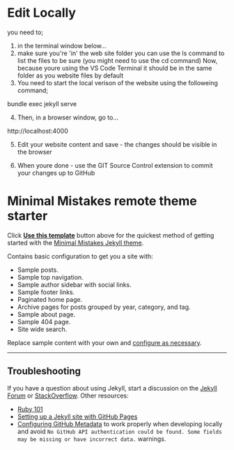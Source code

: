# Edit Locally

you need to;

1. in the terminal window below...
2. make sure you're 'in' the web site folder you can use the ls command to list the files to be sure (you might need to use the cd command) Now, because youre using the VS Code Terminal it should be in the same folder as you website files by default
3. You need to start the local verison of the website using the followeing command;

bundle exec jekyll serve

4. Then, in a browser window, go to...

http://localhost:4000

5.  Edit your website content and save - the changes should be visible in the browser

6.  When youre done - use the GIT Source Control extension to commit your changes up to GitHub



# Minimal Mistakes remote theme starter

Click [**Use this template**](https://github.com/mmistakes/mm-github-pages-starter/generate) button above for the quickest method of getting started with the [Minimal Mistakes Jekyll theme](https://github.com/mmistakes/minimal-mistakes).

Contains basic configuration to get you a site with:

- Sample posts.
- Sample top navigation.
- Sample author sidebar with social links.
- Sample footer links.
- Paginated home page.
- Archive pages for posts grouped by year, category, and tag.
- Sample about page.
- Sample 404 page.
- Site wide search.

Replace sample content with your own and [configure as necessary](https://mmistakes.github.io/minimal-mistakes/docs/configuration/).

---

## Troubleshooting

If you have a question about using Jekyll, start a discussion on the [Jekyll Forum](https://talk.jekyllrb.com/) or [StackOverflow](https://stackoverflow.com/questions/tagged/jekyll). Other resources:

- [Ruby 101](https://jekyllrb.com/docs/ruby-101/)
- [Setting up a Jekyll site with GitHub Pages](https://jekyllrb.com/docs/github-pages/)
- [Configuring GitHub Metadata](https://github.com/jekyll/github-metadata/blob/master/docs/configuration.md#configuration) to work properly when developing locally and avoid `No GitHub API authentication could be found. Some fields may be missing or have incorrect data.` warnings.

